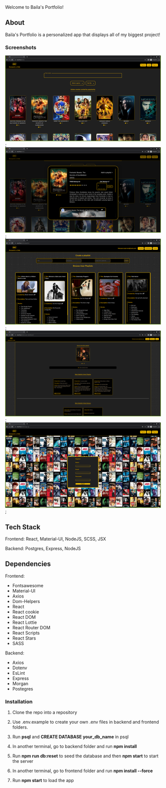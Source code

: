 Welcome to Baila's Portfolio!

## About

Baila's Portfolio is a personalized app that displays all of my biggest project! 

### Screenshots

!["Screenshot of the main page"](https://github.com/bulabd/final-project/blob/master/docs/main-page.png?raw=true);
!["Screenshot of the movie details"](https://github.com/bulabd/final-project/blob/master/docs/movie-details.png?raw=true);
!["Screenshot of the playlists"](https://github.com/bulabd/final-project/blob/master/docs/playlists.png?raw=true);
!["Screenshot of the user dashboard"](https://github.com/bulabd/final-project/blob/master/docs/user-dashboard.png?raw=true);
!["Screenshot of the register page"](https://github.com/bulabd/final-project/blob/master/docs/register-page.png?raw=true);

## Tech Stack

Frontend: React, Material-UI, NodeJS, SCSS, JSX

Backend: Postgres, Express, NodeJS

## Dependencies

Frontend: 

  - Fontsawesome
  - Material-UI
  - Axios
  - Dom-Helpers
  - React
  - React cookie
  - React DOM
  - React Lottie
  - React Router DOM
  - React Scripts
  - React Stars
  - SASS

Backend: 

  - Axios
  - Dotenv
  - EsLint
  - Express
  - Morgan
  - Postegres

### Installation

1. Clone the repo into a repository

2. Use .env.example to create your own .env files in backend and frontend folders.

3. Run **psql** and **CREATE DATABASE your_db_name** in psql

4. In another terminal, go to backend folder and run **npm install**

5. Run **npm run db:reset** to seed the database and then **npm start** to start the server

6. In another terminal, go to frontend folder and run **npm install --force**

7. Run **npm start** to load the app